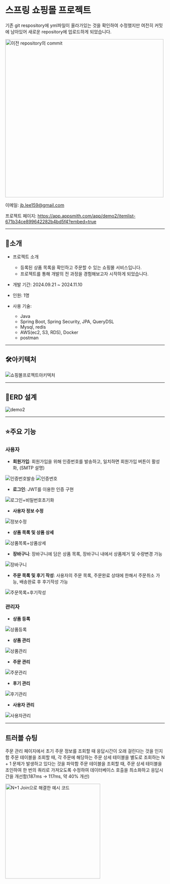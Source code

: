 # 스프링 쇼핑몰 프로젝트
기존 git respository에 yml파일이 올라가있는 것을 확인하여 수정했지만 여전히 커밋에 남아있어 새로운 repository에 업로드하게 되었습니다.

<img src="https://github.com/user-attachments/assets/91a4aeac-2d25-4b63-80db-f6df11ff6e40" alt="이전 repository의 commit" width=500/>

이메일: jb.lee159@gmail.com

프로젝트 페이지: https://app.appsmith.com/app/demo2/itemlist-671b34ce899642282b4bd5f4?embed=true

---
## 📙소개
- 프로젝트 소개
  - 등록된 상품 목록을 확인하고 주문할 수 있는 쇼핑몰 서비스입니다.
  - 프로젝트를 통해 개발의 전 과정을 경험해보고자 시작하게 되었습니다.

- 개발 기간: 2024.09.21 ~ 2024.11.10

- 인원: 1명

- 사용 기술: 
  - Java
  - Spring Boot, Spring Security, JPA, QueryDSL
  - Mysql, redis
  - AWS(ec2, S3, RDS), Docker
  - postman

---
## 🛠아키텍처
![쇼핑몰프로젝트아키텍처](https://github.com/user-attachments/assets/d9bfa0b0-072b-41ff-86ef-5faf5ad5bf8e)

---
## 🔧ERD 설계
![demo2](https://github.com/user-attachments/assets/bbbcdb9b-e9b2-4fbc-963c-c928805a9c05)

---
## ⭐주요 기능
### 사용자
- **회원가입**: 회원가입을 위해 인증번호를 발송하고, 일치하면 회원가입 버튼이 활성화, (SMTP 설명)
    
![인증번호발송](https://github.com/user-attachments/assets/d4154b89-7c9c-4868-aec0-741c41f929cd)
![인증번호](https://github.com/user-attachments/assets/86192392-86c9-4895-8750-2ba6395f5ef5)

- **로그인**: JWT를 이용한 인증 구현

![로그인+비밀번호초기화](https://github.com/user-attachments/assets/2c7a0582-3f88-4c65-85fb-d9c74691b4d2)

- **사용자 정보 수정**

![정보수정](https://github.com/user-attachments/assets/489e3527-bc27-4e19-abea-9e92e55fdd2f)

- **상품 목록 및 상품 상세**

![상품목록+상품상세](https://github.com/user-attachments/assets/b9f1eb71-e65d-4649-810a-79e37a82a7fc)

- **장바구니**: 장바구니에 담은 상품 목록, 장바구니 내에서 상품제거 및 수량변경 가능

![장바구니](https://github.com/user-attachments/assets/87cc61c6-ccff-4a15-bb3e-14c053a95836)

- **주문 목록 및 후기 작성**: 사용자의 주문 목록, 주문완료 상태에 한해서 주문취소 가능, 배송완료 후 후기작성 가능

![주문목록+후기작성](https://github.com/user-attachments/assets/1219635f-78e3-47cf-aa40-2d1f288f3332)


### 관리자
- **상품 등록**

![상품등록](https://github.com/user-attachments/assets/f3b6455e-0944-47bc-8f7e-895b9ac48a95)

- **상품 관리**
  
![상품관리](https://github.com/user-attachments/assets/cac0a56b-dd56-4467-a8b1-3e95cec36c1c)

- **주문 관리**

![주문관리](https://github.com/user-attachments/assets/45c0644e-24da-4a0f-b341-cde71572e32d)

- **후기 관리**

![후기관리](https://github.com/user-attachments/assets/990844d4-444a-45af-b1bb-6e94a948c436)

- **사용자 관리**

![사용자관리](https://github.com/user-attachments/assets/4d4ce6af-5709-4f27-88a8-f095b60f027d)

---
## 트러블 슈팅
주문 관리 페이지에서 초기 주문 정보를 조회할 때 응답시간이 오래 걸린다는 것을 인지함
주문 테이블을 조회할 때, 각 주문에 해당하는 주문 상세 테이블을 별도로 조회하는 N + 1 문제가 발생하고 있다는 것을 파악함
주문 테이블을 조회할 때, 주문 상세 테이블을 조인하여 한 번의 쿼리로 가져오도록 수정하여 데이터베이스 호출을 최소화하고 응답시간을 개선함(187ms -> 117ms, 약 40% 개선)

<img src="https://github.com/user-attachments/assets/fa0af6d9-9ac4-4827-a59a-a68e256ddf85" alt="N+1 Join으로 해결한 예시 코드" width="300"/>
